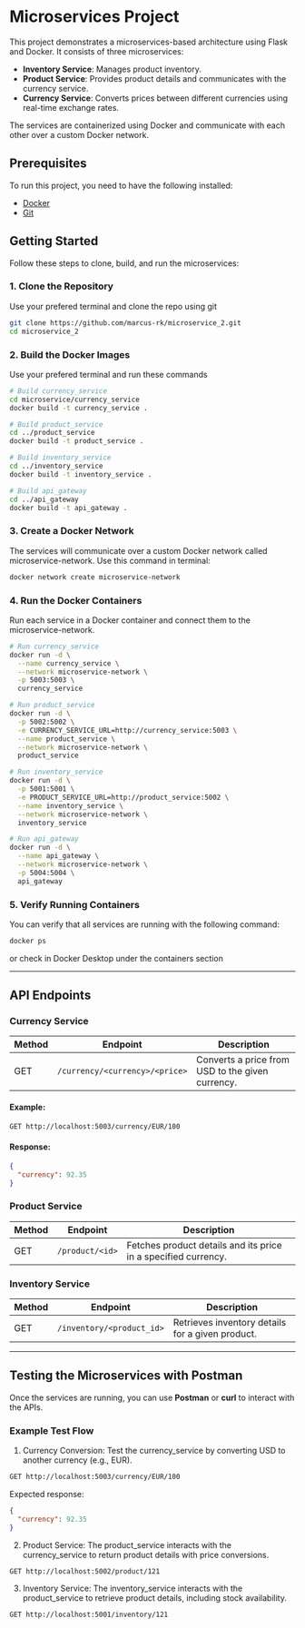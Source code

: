 # Microservices Project

This project demonstrates a microservices-based architecture using Flask and Docker. It consists of three microservices: 
- **Inventory Service**: Manages product inventory.
- **Product Service**: Provides product details and communicates with the currency service.
- **Currency Service**: Converts prices between different currencies using real-time exchange rates.

The services are containerized using Docker and communicate with each other over a custom Docker network.

## Prerequisites

To run this project, you need to have the following installed:
- [Docker](https://www.docker.com/)
- [Git](https://git-scm.com/)

## Getting Started

Follow these steps to clone, build, and run the microservices:

### 1. Clone the Repository
Use your prefered terminal and clone the repo using git
```bash
git clone https://github.com/marcus-rk/microservice_2.git
cd microservice_2
```

### 2. Build the Docker Images
Use your prefered terminal and run these commands
```bash
# Build currency_service
cd microservice/currency_service
docker build -t currency_service .

# Build product_service
cd ../product_service
docker build -t product_service .

# Build inventory_service
cd ../inventory_service
docker build -t inventory_service .

# Build api_gateway
cd ../api_gateway
docker build -t api_gateway .
```

### 3. Create a Docker Network
The services will communicate over a custom Docker network called microservice-network. Use this command in terminal:
```bash
docker network create microservice-network
```

### 4. Run the Docker Containers
Run each service in a Docker container and connect them to the microservice-network.
```bash
# Run currency_service
docker run -d \
  --name currency_service \
  --network microservice-network \
  -p 5003:5003 \
  currency_service

# Run product_service
docker run -d \
  -p 5002:5002 \
  -e CURRENCY_SERVICE_URL=http://currency_service:5003 \
  --name product_service \
  --network microservice-network \
  product_service

# Run inventory_service
docker run -d \
  -p 5001:5001 \
  -e PRODUCT_SERVICE_URL=http://product_service:5002 \
  --name inventory_service \
  --network microservice-network \
  inventory_service

# Run api_gateway
docker run -d \
  --name api_gateway \
  --network microservice-network \
  -p 5004:5004 \
  api_gateway
```

### 5. Verify Running Containers
You can verify that all services are running with the following command:
```bash
docker ps
```
or check in Docker Desktop under the containers section

---

## API Endpoints

### Currency Service
| Method | Endpoint                           | Description                                             |
|--------|-------------------------------------|---------------------------------------------------------|
| GET    | `/currency/<currency>/<price>`      | Converts a price from USD to the given currency.         |

#### Example:
```bash
GET http://localhost:5003/currency/EUR/100
```

#### Response:
```json
{
  "currency": 92.35
}
```

### Product Service
| Method | Endpoint                           | Description                                             |
|--------|-------------------------------------|---------------------------------------------------------|
| GET    | `/product/<id>`      | Fetches product details and its price in a specified currency.         |

### Inventory Service
| Method | Endpoint                           | Description                                             |
|--------|-------------------------------------|---------------------------------------------------------|
| GET    | `/inventory/<product_id>`      | Retrieves inventory details for a given product.         |

---
## Testing the Microservices with Postman
Once the services are running, you can use **Postman** or **curl** to interact with the APIs.
### Example Test Flow
1. Currency Conversion: Test the currency_service by converting USD to another currency (e.g., EUR).
```bash
GET http://localhost:5003/currency/EUR/100
```
Expected response:
```json
{
  "currency": 92.35
}
```
2. Product Service: The product_service interacts with the currency_service to return product details with price conversions.
```bash
GET http://localhost:5002/product/121
```
3. Inventory Service: The inventory_service interacts with the product_service to retrieve product details, including stock availability.
```bash
GET http://localhost:5001/inventory/121
```